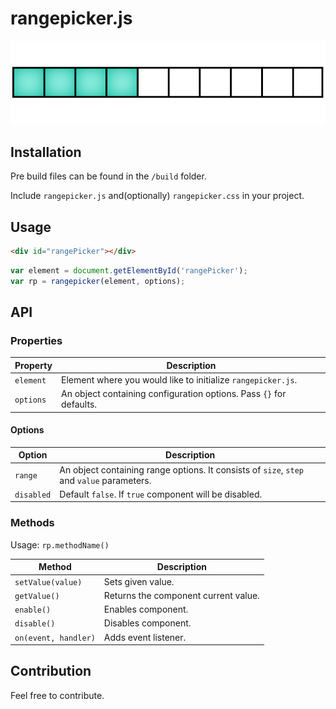 # rangepicker.js

![rangepicker.js](rangepicker.png)

## Installation

Pre build files can be found in the ```/build``` folder.

Include ```rangepicker.js``` and(optionally) ```rangepicker.css``` in your project.

## Usage

```html
<div id="rangePicker"></div>
```
```javascript
var element = document.getElementById('rangePicker');
var rp = rangepicker(element, options);
```

## API

### Properties

Property | Description
--- | ---
`element` | Element where you would like to initialize ```rangepicker.js```. |
`options` | An object containing configuration options. Pass ```{}``` for defaults. |

#### Options

Option | Description
--- | ---
`range` | An object containing range options. It consists of ```size```, ```step``` and ```value``` parameters. |
`disabled` | Default ```false```. If ```true``` component will be disabled.

### Methods

Usage: ```rp.methodName()```

Method | Description
--- | ---
`setValue(value)` | Sets given value. |
`getValue()` | Returns the component current value. |
`enable()` | Enables component. |
`disable()` | Disables component. |
`on(event, handler)` | Adds event listener. |

## Contribution

Feel free to contribute.

